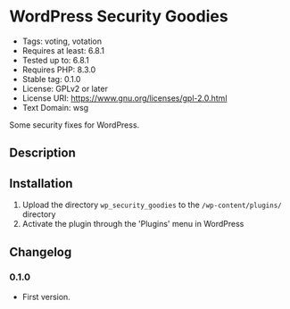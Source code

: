 
# WordPress Security Goodies

* Tags: voting, votation
* Requires at least: 6.8.1
* Tested up to: 6.8.1
* Requires PHP: 8.3.0
* Stable tag: 0.1.0
* License: GPLv2 or later
* License URI: https://www.gnu.org/licenses/gpl-2.0.html
* Text Domain: wsg 

Some security fixes for WordPress.

## Description


## Installation

1. Upload the directory `wp_security_goodies` to the `/wp-content/plugins/` directory
2. Activate the plugin through the 'Plugins' menu in WordPress

## Changelog

### 0.1.0
* First version.

